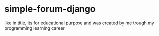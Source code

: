 # simple-forum-django
like in title, its for educational purpose and was created by me trough my programming learning career

